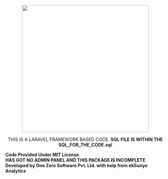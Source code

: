 <p align="center"><img src="https://web-capture.net/picture_mini.php?type=jpeg&url=https%3A%2F%2Fcovid19.sasto.website" width="400"></p>

<p align="center">
    THIS IS A LARAVEL FRAMEWORK BASED CODE. <b>SQL FILE IS WITHIN THE <b>SQL_FOR_THE_CODE.sql</b>
</p>

Code Provided Under MIT License. <br/> 
HAS GOT NO ADMIN PANEL AND THIS PACKAGE IS INCOMPLETE
Developed by <b>One Zero Software Pvt. Ltd.</b> with help from <b>ekSunye Analytics</b>
